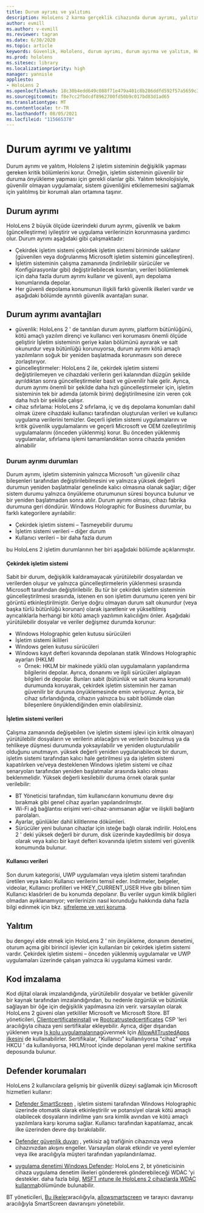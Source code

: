```yaml
---
title: Durum ayrımı ve yalıtımı
description: HoloLens 2 karma gerçeklik cihazında durum ayrımı, yalıtım, kod imzalama ve defender uygulamaları hakkında bilgi edinin.
author: evmill
ms.author: v-evmill
ms.reviewer: tagran
ms.date: 6/30/2020
ms.topic: article
keywords: Güvenlik, Hololens, durum ayrımı, durum ayırma ve yalıtım, Hololens 2, hololens2 güvenlik, güvenlik genel bakış, güvenlik mimarisi, mimari, Hololens 2 mimarisi
ms.prod: hololens
ms.sitesec: library
ms.localizationpriority: high
manager: yannisle
appliesto:
- HoloLens 2
ms.openlocfilehash: 18c30b4edd649c088f71e479a401c8b286ddfd592f57a5659c3c15b3ec9c854f
ms.sourcegitcommit: f8e7cc2fbdcdf8962700fd50b9c017bd83d1ad65
ms.translationtype: MT
ms.contentlocale: tr-TR
ms.lasthandoff: 08/05/2021
ms.locfileid: "115665378"
---
```

# <a name="state-separation-and-isolation"></a>Durum ayrımı ve yalıtımı

Durum ayrımı ve yalıtım, Hololens 2 işletim sisteminin değişiklik yapması gereken kritik bölümlerini korur. Örneğin, işletim sisteminin güvenilir bir duruma önyükleme yapması için gerekli olanlar gibi. Yalıtım teknolojisiyle, güvenilir olmayan uygulamalar, sistem güvenliğini etkilememesini sağlamak için yalıtılmış bir korumalı alan ortamına taşınır.

## <a name="state-separation"></a>Durum ayrımı

HoloLens 2 büyük ölçüde üzerindeki durum ayrımı, güvenlik ve bakım (güncelleştirme) iyileştirir ve uygulama verilerinizin korunmasına yardımcı olur.  Durum ayrımı aşağıdaki gibi çalışmaktadır:
  * Çekirdek işletim sistemi çekirdek işletim sistemi biriminde saklanır (güvenilen veya doğrulanmış Microsoft işletim sistemini güncelleştiren).
  * İşletim sisteminin çalışma zamanında (indirilebilir sürücüler ve Konfigürasyonlar gibi) değiştirilebilecek kısımları, verileri bölümlemek için daha fazla durum ayrımı kullanır ve güvenli, ayrı depolama konumlarında depolar.
  * Her güvenli depolama konumunun ilişkili farklı güvenlik ilkeleri vardır ve aşağıdaki bölümde ayrıntılı güvenlik avantajları sunar.

## <a name="state-separation-benefits"></a>Durum ayrımı avantajları

  * güvenlik: HoloLens 2 ' de tanıtılan durum ayrımı, platform bütünlüğünü, kötü amaçlı yazılım dirençi ve kullanıcı veri korumasını önemli ölçüde geliştirir İşletim sisteminin geriye kalan bölümünü ayırarak ve salt okunurdur veya bütünlüğü korunuyorsa, durum ayrımı kötü amaçlı yazılımların soğuk bir yeniden başlatmada korunmasını son derece zorlaştırıyor. 
  * güncelleştirmeler: HoloLens 2 ile, çekirdek işletim sistemi değiştirilemeyen ve cihazdaki verilerin geri kalanından düzgün şekilde ayrıldıktan sonra güncelleştirmeler basit ve güvenilir hale gelir.  Ayrıca, durum ayrımı önemli bir şekilde daha hızlı güncelleştirmeler için, işletim sisteminin tek bir adımda (atomik birim) değiştirilmesine izin veren çok daha hızlı bir şekilde çalışır.
  * cihaz sıfırlama: HoloLens 2 sıfırlama, iç ve dış depolama konumları dahil olmak üzere cihazdaki kullanıcı tarafından oluşturulan verileri ve kullanıcı uygulama verilerini temizler. Geçerli işletim sistemi uygulamalarını ve kritik güvenlik uygulamalarını ve geçerli Microsoft ve OEM özelleştirilmiş uygulamalarını (önceden yüklenmiş) korur. Bu önceden yüklenmiş uygulamalar, sıfırlama işlemi tamamlandıktan sonra cihazda yeniden alınabilir

### <a name="state-separation-states"></a>Durum ayrımı durumları

Durum ayrımı, işletim sisteminin yalnızca Microsoft 'un güvenilir cihaz bileşenleri tarafından değiştirilebilmesini ve yalnızca yüksek değerli durumun yeniden başlatmalar genelinde kalıcı olmasına olanak sağlar; diğer sistem durumu yalnızca önyükleme oturumunun süresi boyunca bulunur ve bir yeniden başlatmadan sonra atılır. Durum ayrımı olması, cihazı fabrika durumuna geri döndürür. Windows Holographic for Business durumlar, bu farklı kategorilere ayrılabilir:
  * Çekirdek işletim sistemi – Tasmeyebilir durumu
  * İşletim sistemi verileri – diğer durum 
  * Kullanıcı verileri – bir daha fazla durum

bu HoloLens 2 işletim durumlarının her biri aşağıdaki bölümde açıklanmıştır.

#### <a name="core-operating-system"></a>Çekirdek işletim sistemi

Sabit bir durum, değişiklik kaldıramayacak yürütülebilir dosyalardan ve verilerden oluşur ve yalnızca güncelleştirmelerin yüklenmesi sırasında Microsoft tarafından değiştirilebilir. Bu tür bir çekirdek işletim sisteminin güncelleştirilmesi sırasında, istenen en son işletim durumunu içeren yeni bir görüntü etkinleştirilmiştir.
Geriye doğru olmayan durum salt okunurdur (veya başka türlü bütünlüğü korunan) olarak işaretlenir ve yükseltilmiş ayrıcalıklarla herhangi bir kötü amaçlı yazılımın kalıcılığını önler. Aşağıdaki yürütülebilir dosyalar ve veriler değişmez durumda korunur:
  * Windows Holographic gelen kutusu sürücüleri
  * İşletim sistemi ikilileri
  * Windows gelen kutusu sürücüleri
  * Windows kayıt defteri kovanında depolanan statik Windows Holographic ayarları (HKLM)
    * Örnek: HKLM bir makinede yüklü olan uygulamaların yapılandırma bilgilerini depolar. Ayrıca, donanımı ve ilgili sürücüleri algılayan bilgileri de depolar.
Bunları sabit (bütünlük ve salt okuma korumalı) durumunda koruyarak, çekirdek işletim sisteminin her zaman güvenilir bir duruma önyüklemesinde emin veriyoruz. Ayrıca, bir cihaz sıfırlandığında, cihazın yalnızca bu sabit bölümde olan bileşenlere önyüklendiğinden emin olabilirsiniz. 

#### <a name="operating-system-data"></a>İşletim sistemi verileri 

Çalışma zamanında değişebilen (ve işletim sistemi işlevi için kritik olmayan) yürütülebilir dosyaların ve verilerin atılacağını ve verilerin bozulmuş ya da tehlikeye düşmesi durumunda yoksayılabilir ve yeniden oluşturulabilir olduğunu unutmayın. yüksek değerli yeniden uygulanabilecek bir durum, işletim sistemi tarafından kalıcı hale getirilmesi ya da işletim sistemi kapatılırken ve/veya desteklenen Windows işletim sistemi ve cihaz senaryoları tarafından yeniden başlatmalar arasında kalıcı olması beklenmelidir. Yüksek değerli kesilebilir duruma örnek olarak şunlar verilebilir:
  * BT Yöneticisi tarafından, tüm kullanıcıların konumunu devre dışı bırakmak gibi genel cihaz ayarları yapılandırılmıştır.
  * Wi-Fi ağ bağlantısı erişimi veri-cihaz-anımsanan ağlar ve ilişkili bağlantı parolaları.
  * Ayarlar, günlükler dahil kilitlenme dökümleri.
  * Sürücüler yeni bulunan cihazlar için isteğe bağlı olarak indirilir.
HoloLens 2 ' deki yüksek değerli bir durum, disk üzerinde kaydedilmiş bir dosya olarak veya kalıcı bir kayıt defteri kovanında işletim sistemi veri güvenlik konumunda bulunur.

#### <a name="user-data"></a>Kullanıcı verileri

Son durum kategorisi, UWP uygulamaları veya işletim sistemi tarafından üretilen veya kalıcı Kullanıcı verilerini temsil eder. Indirmeler, belgeler, videolar, Kullanıcı profilleri ve HKEY_CURRENT_USER Hive gibi bilinen tüm Kullanıcı klasörleri de bu konumda depolanır. Bu veriler uygun kimlik bilgileri olmadan ayıklanamıyor; verilerinizin nasıl korunduğu hakkında daha fazla bilgi edinmek için bkz. [şifreleme ve veri koruma](security-encryption-data-protection.md).

##  <a name="isolation"></a>Yalıtım

bu dengeyi elde etmek için HoloLens 2 ' nin önyükleme, donanım denetimi, oturum açma gibi birincil işlevler için kullanılan bir çekirdek işletim sistemi vardır. Çekirdek işletim sistemi – önceden yüklenmiş uygulamalar ve UWP uygulamaları üzerinde çalışan yalnızca iki uygulama kümesi vardır.

## <a name="code-signing"></a>Kod imzalama

Kod dijital olarak imzalandığında, yürütülebilir dosyalar ve betikler güvenilir bir kaynak tarafından imzalandığından, bu nedenle özgünlük ve bütünlük sağlayan bir öğe için değişiklik yapılmasına izin verir. varsayılan olarak HoloLens 2 güveni olan yetkililer Microsoft ve Microsoft Store. BT yöneticileri, [Clientcertificateinstall](/windows/client-management/mdm/clientcertificateinstall-csp) ve [Rootcatrustedcertificates](/windows/client-management/mdm/rootcacertificates-csp) CSP 'leri aracılığıyla cihaza yeni sertifikalar ekleyebilir. Ayrıca, diğer dışarıdan yüklenen veya [Iş kolu uygulamalarına](/intune/apps/lob-apps-windows)güvenmek Için [AllowAllTrustedApps ilkesini](/windows/client-management/mdm/policy-csp-applicationmanagement#applicationmanagement-allowalltrustedapps) de kullanabilirler. Sertifikalar, "Kullanıcı" kullanılıyorsa "cihaz" veya HKCU ' da kullanılıyorsa, HKLM/root içinde depolanan yerel makine sertifika deposunda bulunur.

## <a name="defender-protections"></a>Defender korumaları
HoloLens 2 kullanıcılara gelişmiş bir güvenlik düzeyi sağlamak için Microsoft hizmetleri kullanır:

* [Defender SmartScreen](/windows/security/threat-protection/microsoft-defender-smartscreen/microsoft-defender-smartscreen-overview) , işletim sistemi tarafından Windows Holographic üzerinde otomatik olarak etkinleştirilir ve potansiyel olarak kötü amaçlı olabilecek dosyaların indirilme yanı sıra kimlik avından ve kötü amaçlı yazılımlara karşı koruma sağlar. Kullanıcı tarafından kapatılamaz, ancak ilke üzerinden devre dışı bırakılabilir.

* [Defender güvenlik duvarı](/windows/security/threat-protection/windows-firewall/windows-firewall-with-advanced-security) , yetkisiz ağ trafiğinin cihazınıza veya cihazınızdan akışını engeller. Varsayılan olarak etkindir ve yerel eylemler veya ilke aracılığıyla müşteri tarafından yapılandırılamaz. 

* [uygulama denetimi Windows Defender](/windows/security/threat-protection/windows-defender-application-control/wdac-and-applocker-overview): HoloLens 2, bt yöneticisinin cihaza uygulama denetim ilkeleri göndererek gönderebileceği WDAC 'yi destekler. daha fazla bilgi, [MSFT ıntune ile HoloLens 2 cihazlarda WDAC kullanma](/mem/intune/configuration/custom-profile-hololens)bölümünde bulunabilir. 

BT yöneticileri, [Bu ilkeler](/windows/client-management/mdm/policy-csps-supported-by-hololens2)aracılığıyla, [allowsmartscreen](/windows/client-management/mdm/policy-csp-browser#browser-allowsmartscreen) ve tarayıcı davranışı aracılığıyla SmartScreen davranışını yönetebilir. 

